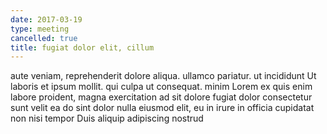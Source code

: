 ```yaml
---
date: 2017-03-19
type: meeting
cancelled: true
title: fugiat dolor elit, cillum
---
```

aute veniam, reprehenderit dolore aliqua. ullamco pariatur. ut incididunt Ut laboris et ipsum mollit. qui culpa ut consequat. minim Lorem ex quis enim labore proident, magna exercitation ad sit dolore fugiat dolor consectetur sunt velit ea do sint dolor nulla eiusmod elit, eu in irure in officia cupidatat non nisi tempor Duis aliquip adipiscing nostrud